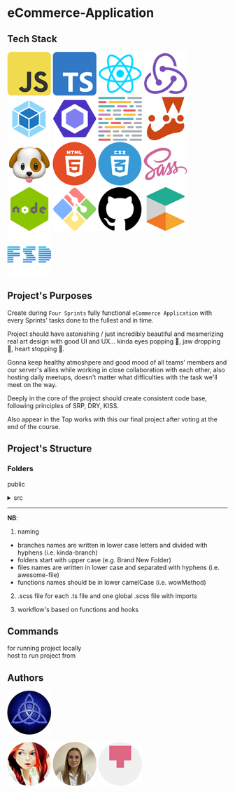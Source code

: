 # eCommerce-Application

## Tech Stack

![js](./src/assets/tech-stack-images/js.png)
![ts](./src/assets/tech-stack-images/ts.png)
![react](./src/assets/tech-stack-images/react.png)
![redux](./src/assets/tech-stack-images/redux.png)
![webpack](./src/assets/tech-stack-images/webpack.png)
![eslint](./src/assets/tech-stack-images/eslint.png)
![prettier](./src/assets/tech-stack-images/prettier.png)
![jest](./src/assets/tech-stack-images/jest.png)
![husky](./src/assets/tech-stack-images/husky.png)
![html](./src/assets/tech-stack-images/html.png)
![css](./src/assets/tech-stack-images/css.png)
![scss](./src/assets/tech-stack-images/scss.png)
![node](./src/assets/tech-stack-images/node.png)
![git](./src/assets/tech-stack-images/git.png)
![github](./src/assets/tech-stack-images/github.png)
![ecommerce tools](./src/assets/tech-stack-images/ecommerce_tools.png)
![fsd](./src/assets/tech-stack-images/fsd_architecture.png)

## Project's Purposes

Create during `Four Sprints` fully functional `eCommerce Application` with every Sprints' tasks done to the fullest and in time.

Project should have astonishing / just incredibly beautiful and mesmerizing real art design with good UI and UX... kinda eyes popping 👀, jaw dropping 👄, heart stopping 💖.

Gonna keep healthy atmoshpere and good mood of all teams' members and our server's allies while working in close collaboration with each other, also hosting daily meetups, doesn't matter what difficulties with the task we'll meet on the way.

Deeply in the core of the project should create consistent code base, following principles of SRP, DRY, KISS.

Also appear in the Top works with this our final project after voting at the end of the course.

## Project's Structure

### Folders

public<br />

<details><summary>src</summary>

- app
- api
<details><summary>core</summary>

- base_component
- store
- observer
- event_emitter
</details>
<details><summary>components</summary>

- pages
- widgets
- features(card etc.)
- UI (buttons etc.)
</details>


- data (product's config, arrays of sounds etc.)
- assets (pics, icons, backgrounds etc.)
- types, enums, interfaces, constants
</details>
<p></p>

---

**NB**:

1. naming

- branches names are written in lower case letters and divided with hyphens (i.e. kinda-branch)
- folders start with upper case (e.g. Brand New Folder)
- files names are written in lower case and separated with hyphens (i.e. awesome-file)
- functions names should be in lower camelCase (i.e. wowMethod)
</details>

2. .scss file for each .ts file and one global .scss file with imports

3. workflow's based on functions and hooks

## Commands

for running project locally<br />
host to run project from

## Authors

![trinity](./assets/trinity.png)

[![craftsw0man](./src/assets/github-pics/github_pic_tashenka.png)](https://github.com/CRAFTSW0MAN/)
[![yanabel1996](./src/assets/github-pics/github_pic_yanabel1996.png)](https://github.com/yanabel1996)
[![lyutails](./src/assets/github-pics/github_pic_lyutails.png)](https://github.com/lyutails)
